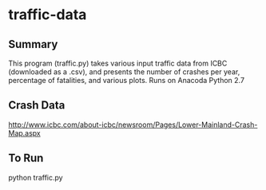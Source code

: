 # traffic-data

## Summary

This program (traffic.py) takes various input traffic data from ICBC (downloaded as a .csv), and presents the number of crashes per year, percentage
of fatalities, and various plots. Runs on Anacoda Python 2.7

## Crash Data

http://www.icbc.com/about-icbc/newsroom/Pages/Lower-Mainland-Crash-Map.aspx

## To Run
python traffic.py